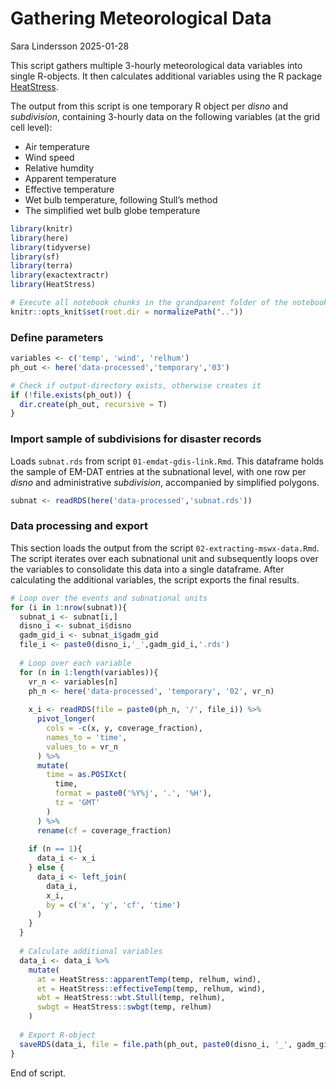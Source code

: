 Gathering Meteorological Data
================
Sara Lindersson
2025-01-28

This script gathers multiple 3-hourly meteorological data variables into
single R-objects. It then calculates additional variables using the R
package [HeatStress](https://github.com/anacv/HeatStress).

The output from this script is one temporary R object per *disno* and
*subdivision*, containing 3-hourly data on the following variables (at
the grid cell level):  
+ Air temperature  
+ Wind speed  
+ Relative humdity  
+ Apparent temperature  
+ Effective temperature  
+ Wet bulb temperature, following Stull’s method  
+ The simplified wet bulb globe temperature

``` r
library(knitr)
library(here)
library(tidyverse)
library(sf)
library(terra)
library(exactextractr)
library(HeatStress)
```

``` r
# Execute all notebook chunks in the grandparent folder of the notebook
knitr::opts_knit$set(root.dir = normalizePath(".."))
```

### Define parameters

``` r
variables <- c('temp', 'wind', 'relhum')
ph_out <- here('data-processed','temporary','03')

# Check if output-directory exists, otherwise creates it
if (!file.exists(ph_out)) {
  dir.create(ph_out, recursive = T)
}
```

### Import sample of subdivisions for disaster records

Loads `subnat.rds` from script `01-emdat-gdis-link.Rmd`. This dataframe
holds the sample of EM-DAT entries at the subnational level, with one
row per *disno* and administrative *subdivision*, accompanied by
simplified polygons.

``` r
subnat <- readRDS(here('data-processed','subnat.rds'))
```

### Data processing and export

This section loads the output from the script
`02-extracting-mswx-data.Rmd`. The script iterates over each subnational
unit and subsequently loops over the variables to consolidate this data
into a single dataframe. After calculating the additional variables, the
script exports the final results.

``` r
# Loop over the events and subnational units
for (i in 1:nrow(subnat)){
  subnat_i <- subnat[i,]
  disno_i <- subnat_i$disno
  gadm_gid_i <- subnat_i$gadm_gid
  file_i <- paste0(disno_i,'_',gadm_gid_i,'.rds')
  
  # Loop over each variable
  for (n in 1:length(variables)){
    vr_n <- variables[n]
    ph_n <- here('data-processed', 'temporary', '02', vr_n)
    
    x_i <- readRDS(file = paste0(ph_n, '/', file_i)) %>%
      pivot_longer(
        cols = -c(x, y, coverage_fraction),
        names_to = 'time',
        values_to = vr_n
      ) %>%
      mutate(
        time = as.POSIXct(
          time,
          format = paste0('%Y%j', '.', '%H'),
          tz = 'GMT'
        )
      ) %>%
      rename(cf = coverage_fraction)
    
    if (n == 1){
      data_i <- x_i
    } else {
      data_i <- left_join(
        data_i,
        x_i,
        by = c('x', 'y', 'cf', 'time')
      )
    }
  }
  
  # Calculate additional variables
  data_i <- data_i %>%
    mutate(
      at = HeatStress::apparentTemp(temp, relhum, wind),
      et = HeatStress::effectiveTemp(temp, relhum, wind),
      wbt = HeatStress::wbt.Stull(temp, relhum),
      swbgt = HeatStress::swbgt(temp, relhum)
    )
  
  # Export R-object
  saveRDS(data_i, file = file.path(ph_out, paste0(disno_i, '_', gadm_gid_i, '.rds')))
}
```

End of script.
